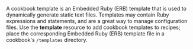 A cookbook template is an Embedded Ruby (ERB) template that is used to dynamically generate static text files. Templates may contain Ruby expressions and statements, and are a great way to manage configuration files. Use the **template** resource to add cookbook templates to recipes; place the corresponding Embedded Ruby (ERB) template file in a cookbook's `/templates` directory.
